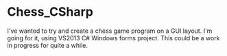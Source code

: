# Chess_CSharp
I've wanted to try and create a chess game program on a GUI layout. I'm going for it, using VS2013 C# Windows forms project. This could be a work in progress for quite a while.
